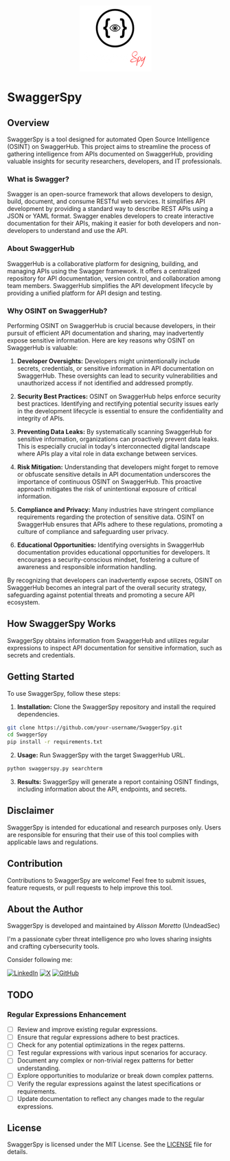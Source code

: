 <p align="center">
<img src="https://raw.githubusercontent.com/UndeadSec/SwaggerSpy/main/static/logo.png"/>
</p>

# SwaggerSpy

## Overview

SwaggerSpy is a tool designed for automated Open Source Intelligence (OSINT) on SwaggerHub. This project aims to streamline the process of gathering intelligence from APIs documented on SwaggerHub, providing valuable insights for security researchers, developers, and IT professionals.

### What is Swagger?

Swagger is an open-source framework that allows developers to design, build, document, and consume RESTful web services. It simplifies API development by providing a standard way to describe REST APIs using a JSON or YAML format. Swagger enables developers to create interactive documentation for their APIs, making it easier for both developers and non-developers to understand and use the API.

### About SwaggerHub

SwaggerHub is a collaborative platform for designing, building, and managing APIs using the Swagger framework. It offers a centralized repository for API documentation, version control, and collaboration among team members. SwaggerHub simplifies the API development lifecycle by providing a unified platform for API design and testing.

### Why OSINT on SwaggerHub?

Performing OSINT on SwaggerHub is crucial because developers, in their pursuit of efficient API documentation and sharing, may inadvertently expose sensitive information. Here are key reasons why OSINT on SwaggerHub is valuable:

1. **Developer Oversights:** Developers might unintentionally include secrets, credentials, or sensitive information in API documentation on SwaggerHub. These oversights can lead to security vulnerabilities and unauthorized access if not identified and addressed promptly.

2. **Security Best Practices:** OSINT on SwaggerHub helps enforce security best practices. Identifying and rectifying potential security issues early in the development lifecycle is essential to ensure the confidentiality and integrity of APIs.

3. **Preventing Data Leaks:** By systematically scanning SwaggerHub for sensitive information, organizations can proactively prevent data leaks. This is especially crucial in today's interconnected digital landscape where APIs play a vital role in data exchange between services.

4. **Risk Mitigation:** Understanding that developers might forget to remove or obfuscate sensitive details in API documentation underscores the importance of continuous OSINT on SwaggerHub. This proactive approach mitigates the risk of unintentional exposure of critical information.

5. **Compliance and Privacy:** Many industries have stringent compliance requirements regarding the protection of sensitive data. OSINT on SwaggerHub ensures that APIs adhere to these regulations, promoting a culture of compliance and safeguarding user privacy.

6. **Educational Opportunities:** Identifying oversights in SwaggerHub documentation provides educational opportunities for developers. It encourages a security-conscious mindset, fostering a culture of awareness and responsible information handling.

By recognizing that developers can inadvertently expose secrets, OSINT on SwaggerHub becomes an integral part of the overall security strategy, safeguarding against potential threats and promoting a secure API ecosystem.


## How SwaggerSpy Works

SwaggerSpy obtains information from SwaggerHub and utilizes regular expressions to inspect API documentation for sensitive information, such as secrets and credentials.

## Getting Started

To use SwaggerSpy, follow these steps:

1. **Installation:** Clone the SwaggerSpy repository and install the required dependencies.

```bash
git clone https://github.com/your-username/SwaggerSpy.git
cd SwaggerSpy
pip install -r requirements.txt
```

2. **Usage:** Run SwaggerSpy with the target SwaggerHub URL.

```bash
python swaggerspy.py searchterm
```

3. **Results:** SwaggerSpy will generate a report containing OSINT findings, including information about the API, endpoints, and secrets.

## Disclaimer

SwaggerSpy is intended for educational and research purposes only. Users are responsible for ensuring that their use of this tool complies with applicable laws and regulations.

## Contribution

Contributions to SwaggerSpy are welcome! Feel free to submit issues, feature requests, or pull requests to help improve this tool.

## About the Author

SwaggerSpy is developed and maintained by *Alisson Moretto* (UndeadSec)

I'm a passionate cyber threat intelligence pro who loves sharing insights and crafting cybersecurity tools.

Consider following me:

[![LinkedIn](https://img.shields.io/badge/linkedin-%230077B5.svg?style=for-the-badge&logo=linkedin&logoColor=white)](https://linkedin.com/in/alissonmoretto)
[![X](https://img.shields.io/badge/X-%23000000.svg?style=for-the-badge&logo=X&logoColor=white)](https://twitter.com/UndeadSec)
[![GitHub](https://img.shields.io/badge/github-%23121011.svg?style=for-the-badge&logo=github&logoColor=white)](https://github.com/UndeadSec)

## TODO

### Regular Expressions Enhancement

- [ ] Review and improve existing regular expressions.
- [ ] Ensure that regular expressions adhere to best practices.
- [ ] Check for any potential optimizations in the regex patterns.
- [ ] Test regular expressions with various input scenarios for accuracy.
- [ ] Document any complex or non-trivial regex patterns for better understanding.
- [ ] Explore opportunities to modularize or break down complex patterns.
- [ ] Verify the regular expressions against the latest specifications or requirements.
- [ ] Update documentation to reflect any changes made to the regular expressions.

## License

SwaggerSpy is licensed under the MIT License. See the [LICENSE](LICENSE) file for details.
